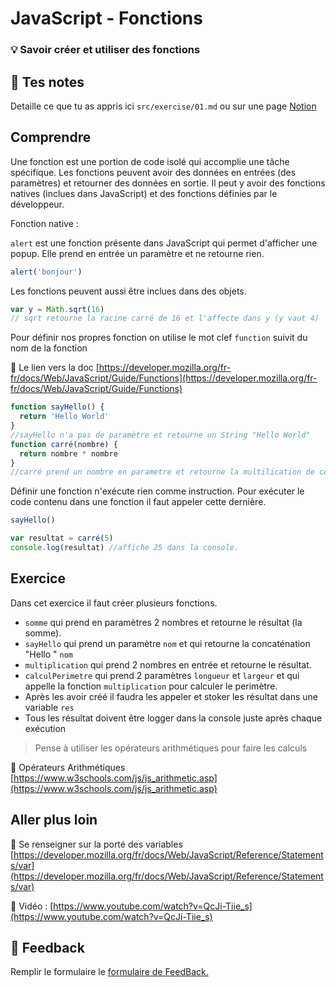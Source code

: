 # JavaScript - Fonctions

### 💡 Savoir créer et utiliser des fonctions

## 📝 Tes notes

Detaille ce que tu as appris ici `src/exercise/01.md`
ou sur une page [Notion](https://go.mikecodeur.com/course-notes-template)

## Comprendre

Une fonction est une portion de code isolé qui accomplie une tâche spécifique.
Les fonctions peuvent avoir des données en entrées (des paramètres) et retourner
des données en sortie. Il peut y avoir des fonctions natives (inclues dans
JavaScript) et des fonctions définies par le développeur.

Fonction native :

`alert` est une fonction présente dans JavaScript qui permet d'afficher une
popup. Elle prend en entrée un paramètre et ne retourne rien.

```jsx
alert('bonjour')
```

Les fonctions peuvent aussi être inclues dans des objets.

```jsx
var y = Math.sqrt(16)
// sqrt retourne la racine carré de 16 et l'affecte dans y (y vaut 4)
```

Pour définir nos propres fonction on utilise le mot clef `function` suivit du
nom de la fonction

📑 Le lien vers la doc
[https://developer.mozilla.org/fr-fr/docs/Web/JavaScript/Guide/Functions](https://developer.mozilla.org/fr-fr/docs/Web/JavaScript/Guide/Functions)

```jsx
function sayHello() {
  return 'Hello World'
}
//sayHello n'a pas de paramètre et retourne un String "Hello World"
function carré(nombre) {
  return nombre * nombre
}
//carré prend un nombre en parametre et retourne la multilication de ce parametre
```

Définir une fonction n'exécute rien comme instruction. Pour exécuter le code
contenu dans une fonction il faut appeler cette dernière.

```jsx
sayHello()

var resultat = carré(5)
console.log(resultat) //affiche 25 dans la console.
```

## Exercice

Dans cet exercice il faut créer plusieurs fonctions.

- `somme` qui prend en paramètres 2 nombres et retourne le résultat (la somme).
- `sayHello` qui prend un paramètre `nom` et qui retourne la concaténation
  "Hello " `nom`
- `multiplication` qui prend 2 nombres en entrée et retourne le résultat.
- `calculPerimetre` qui prend 2 paramètres `longueur` et `largeur` et qui
  appelle la fonction `multiplication` pour calculer le perimètre.
- Après les avoir créé il faudra les appeler et stoker les résultat dans une
  variable `res`
- Tous les résultat doivent être logger dans la console juste après chaque
  exécution

> Pense à utiliser les opérateurs arithmétiques pour faire les calculs

📑 Opérateurs Arithmétiques
[https://www.w3schools.com/js/js_arithmetic.asp](https://www.w3schools.com/js/js_arithmetic.asp)

## Aller plus loin

📑 Se renseigner sur la porté des variables
[https://developer.mozilla.org/fr/docs/Web/JavaScript/Reference/Statements/var](https://developer.mozilla.org/fr/docs/Web/JavaScript/Reference/Statements/var)

📑 Vidéo :
[https://www.youtube.com/watch?v=QcJi-Tiie_s](https://www.youtube.com/watch?v=QcJi-Tiie_s)

## 🐜 Feedback

Remplir le formulaire le
[formulaire de FeedBack.](https://go.mikecodeur.com/cours-react-avis?entry.1430994900=React%20Prérequis%20débutants&entry.533578441=4%20JavaScript%20-%20Fonctions)
